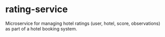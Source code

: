 # rating-service
Microservice for managing hotel ratings (user, hotel, score, observations) as part of a hotel booking system.
